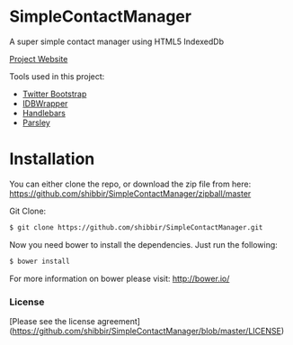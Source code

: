 SimpleContactManager
====================

A super simple contact manager using HTML5 IndexedDb

[Project Website](http://shibbir.github.io/SimpleContactManager/)

Tools used in this project:

* [Twitter Bootstrap](http://getbootstrap.com/)
* [IDBWrapper](http://jensarps.github.io/IDBWrapper/)
* [Handlebars](http://handlebarsjs.com/)
* [Parsley](http://parsleyjs.org/)

Installation
====================

You can either clone the repo, or download the zip file from here: https://github.com/shibbir/SimpleContactManager/zipball/master

Git Clone:

```bash
$ git clone https://github.com/shibbir/SimpleContactManager.git
```

Now you need bower to install the dependencies. Just run the following:

```bash
$ bower install
```

For more information on bower please visit: http://bower.io/

### License

[Please see the license agreement] (https://github.com/shibbir/SimpleContactManager/blob/master/LICENSE)